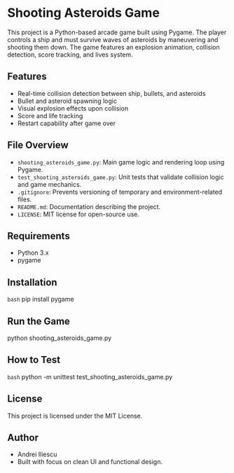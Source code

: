 # Shooting Asteroids Game

This project is a Python-based arcade game built using Pygame. The player controls a ship and must survive waves of asteroids by maneuvering and shooting them down. The game features an explosion animation, collision detection, score tracking, and lives system.

## Features

- Real-time collision detection between ship, bullets, and asteroids
- Bullet and asteroid spawning logic
- Visual explosion effects upon collision
- Score and life tracking
- Restart capability after game over

## File Overview

- `shooting_asteroids_game.py`: Main game logic and rendering loop using Pygame.
- `test_shooting_asteroids_game.py`: Unit tests that validate collision logic and game mechanics.
- `.gitignore`: Prevents versioning of temporary and environment-related files.
- `README.md`: Documentation describing the project.
- `LICENSE`: MIT license for open-source use.

## Requirements

- Python 3.x
- pygame

## Installation

```bash```
pip install pygame

## Run the Game
python shooting_asteroids_game.py

## How to Test
```bash``` python -m unittest test_shooting_asteroids_game.py

## License
This project is licensed under the MIT License.

## Author
- Andrei Iliescu
- Built with focus on clean UI and functional design.
